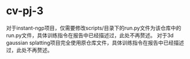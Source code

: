 # cv-pj-3
对于instant-ngp项目，仅需要修改scripts/目录下的run.py文件为该仓库中的run.py文件，具体训练指令在报告中已经描述过，此处不再赘述。
对于3d gaussian splatting项目完全使用原仓库文件，具体训练指令在报告中已经描述过，此处不再赘述。
